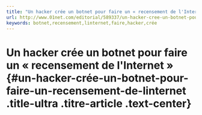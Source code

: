 ```yaml
---
title: "Un hacker crée un botnet pour faire un « recensement de l'Internet »"
url: http://www.01net.com/editorial/589337/un-hacker-cree-un-botnet-pour-faire-un-recensement-de-l-internet/
keywords: botnet,recensement,linternet,faire,hacker,crée
---
```

Un hacker crée un botnet pour faire un « recensement de l\'Internet » {#un-hacker-crée-un-botnet-pour-faire-un-recensement-de-linternet .title-ultra .titre-article .text-center}
=====================================================================
